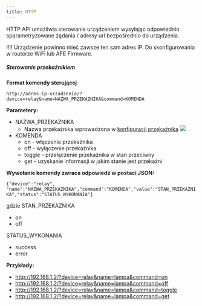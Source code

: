 ```yaml
---
title: HTTP
---
```


HTTP API umożliwia sterowanie urządzeniem wysyłając odpowiednio sparametryzowane żądania / adresy url bezpośrednio do urządzenia.

!!!! Urządzenie powinno mieć zawsze ten sam adres IP. Do skonfigurowania w routerze WiFi lub AFE Firmware.

##### Sterowanie przekaźnikiem

**Format komendy sterującej**

`http://adres-ip-urzadzenia/?device=relay&name=NAZWA_PRZEKAZNIKA&command=KOMENDA`

**Parametery:**
* NAZWA_PRZEKAZNIKA
	* Nazwa przekaźnika wprowadzona w [konfiguracji przekaźnika](/konfiguracja/konfiguracja-urzadzenia/konfiguracja-przekaznika)
![](/user/pages/03.konfiguracja/04.konfiguracja-przekaznika/afe-firmware-konfiguracja-przekaznik-gpio.png)
* KOMENDA
	* on - włączenie przekaźnika
	* off - wyłączenie przekaźnika
	* toggle - przełączenie przekaźnika w stan przeciwny
	* get - uzyskanie informacji w jakim stanie jest przekaźni


**Wywołanie komendy zwraca odpowiedź w postaci JSON:**

`{"device":"relay", "name":"NAZWA_PRZEKAZNIKA","command":"KOMENDA","value":"STAN_PRZEKAZNIKA","status":"STATUS_WYKONANIA"}`

gdzie 
STAN_PRZEKAZNIKA
* on
* off

STATUS_WYKONANIA
* success
* error

**Przykłady:**

* http://192.168.1.2/?device=relay&name=lampa&command=on
* http://192.168.1.2/?device=relay&name=lampa&command=off
* http://192.168.1.2/?device=relay&name=lampa&command=toggle
* http://192.168.1.2/?device=relay&name=lampa&command=get

